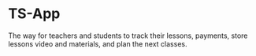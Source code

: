 # TS-App
The way for teachers and students to track their lessons, payments, store lessons video and materials, and plan the next classes.
